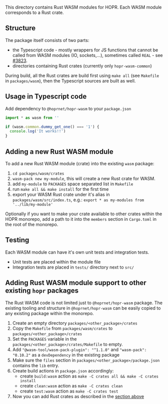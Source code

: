 This directory contains Rust WASM modules for HOPR.
Each WASM module corresponds to a Rust crate.

## Structure

The package itself consists of two parts:

- the Typescript code - mostly wrappers for JS functions that cannot be called from WASM modules (IO, sockets,...), sometimes called `REAL` - see [#3823](https://github.com/hoprnet/hoprnet/issues/3823).
- directories containing Rust crates (currently only `hopr-wasm-common`)

During build, all the Rust crates are build first using `make all` (see `Makefile` in `packages/wasm`), then the Typescript sources are built as well.

## Usage in Typescript code

Add dependency to `@hoprnet/hopr-wasm` to your `package.json`

```typescript
import * as wasm from ''

if (wasm.common.dummy_get_one() === '1') {
  console.log('It works!!')
}
```

## <a id="adding_mod"></a> Adding a new Rust WASM module

To add a new Rust WASM module (crate) into the existing `wasm` package:

1. `cd packages/wasm/crates`
2. `wasm-pack new my-module`, this will create a new Rust crate for WASM.
3. add `my-module` to `PACKAGES` space separated list in `Makefile`
4. run `make all && make install` for the first time
5. export your WASM Rust crate under it's alias in `packages/wasm/src/index.ts`, e.g.: `export * as my-modules from '../lib/my-module'`

Optionally if you want to make your crate available to other crates within the HOPR monorepo,
add a path to it into the `members` section in `Cargo.toml` in the root of the monorepo.

## Testing

Each WASM module can have it's own unit tests and integration tests.

- Unit tests are placed within the module file
- Integration tests are placed in `tests/` directory next to `src/`

## Adding Rust WASM module support to other existing `hopr` packages

The Rust WASM code is not limited just to `@hoprnet/hopr-wasm` package. The existing tooling and structure in `@hoprnet/hopr-wasm` can be easily copied to any existing package within the monorepo.

1. Create an empty directory `packages/<other_package>/crates`
2. Copy the `Makefile` from `packages/wasm/crates` to `packages/<other_package>/crates`
3. Set the `PACKAGES` variable in the `packages/<other_package>/crates/Makefile` to empty.
4. Add `"@wasm-tool/wasm-pack-plugin": "^1.1.0"` and `"wasm-pack": "0.10.2"` as a `devDependency` in the existing package
5. Make sure the `files` section in `packages/<other_package>/package.json` contains the `lib` entry.
6. Create build actions in `package.json` accordingly:
   - create `build:wasm` action as `make -C crates all && make -C crates install`
   - create `clean:wasm` action as `make -C crates clean`
   - create `test:wasm` action as `make -C crates test`
7. Now you can add Rust crates as described in the [section above](#adding_mod)
